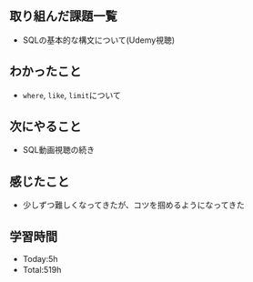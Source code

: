 ## 取り組んだ課題一覧
- SQLの基本的な構文について(Udemy視聴)

## わかったこと
- `where`, `like`, `limit`について
  
## 次にやること
- SQL動画視聴の続き

## 感じたこと
- 少しずつ難しくなってきたが、コツを掴めるようになってきた
   
## 学習時間
- Today:5h
- Total:519h　 
 
 
